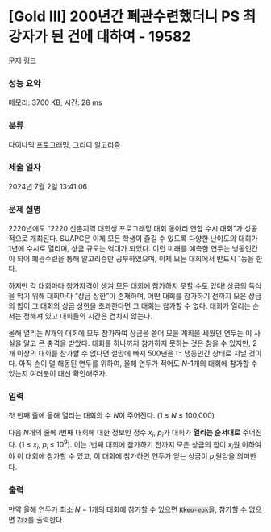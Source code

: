 # [Gold III] 200년간 폐관수련했더니 PS 최강자가 된 건에 대하여 - 19582 

[문제 링크](https://www.acmicpc.net/problem/19582) 

### 성능 요약

메모리: 3700 KB, 시간: 28 ms

### 분류

다이나믹 프로그래밍, 그리디 알고리즘

### 제출 일자

2024년 7월 2일 13:41:06

### 문제 설명

<p>2220년에도 “2220 신촌지역 대학생 프로그래밍 대회 동아리 연합 수시 대회”가 성공적으로 개최된다. SUAPC은 이제 모든 학생이 즐길 수 있도록 다양한 난이도의 대회가 1년에 수시로 열리며, 상금 규모는 억대가 되었다. 이런 미래를 예측한 연두는 냉동인간이 되어 폐관수련을 통해 알고리즘만 공부하였으며, 이제 모든 대회에서 반드시 1등을 한다.</p>

<p>하지만 각 대회마다 참가자격이 생겨 모든 대회에 참가하지 못할 수도 있다! 상금의 독식을 막기 위해 대회마다 “상금 상한”이 존재하며, 어떤 대회를 참가하기 전까지 모은 상금의 합이 그 대회의 상금 상한을 초과한다면 그 대회는 참가할 수 없다. 대회가 열리는 순서는 정해져 있고 대회들의 시간은 겹치지 않는다.</p>

<p>올해 열리는 <em>N</em>개의 대회에 모두 참가하여 상금을 쓸어 모을 계획을 세웠던 연두는 이 사실을 알고 큰 충격을 받았다. 대회를 하나까지 참가하지 못하는 것은 참을 수 있지만, 2개 이상의 대회를 참가할 수 없다면 절망에 빠져 500년을 더 냉동인간 상태로 지낼 것이다. 아직 손이 덜 해동된 연두를 위하여, 올해 연두가 적어도 <em>N</em>-1개의 대회에 참가할 수 있는지 여러분이 대신 확인해주자.</p>

### 입력 

 <p>첫 번째 줄에 올해 열리는 대회의 수 <i>N</i>이 주어진다. (1 ≤ <i>N</i> ≤ 100,000)</p>

<p>다음 <em>N</em>개의 줄에 <i>i</i>번째 대회에 대한 정보인 정수 <em>x<sub>i</sub></em>, <em>p<sub>i</sub></em>가 대회가 <strong>열리는 순서대로</strong> 주어진다. (1 ≤ <em>x<sub>i</sub></em>, <em>p<sub>i </sub></em>≤ 10<sup>9</sup>). 이는 <em>i</em>번째 대회에 참가하기 전까지 모은 상금의 합이 <em>x<sub>i</sub></em>원 이하여야 이 대회에 참가할 수 있고, 이 대회에 참가하면 연두가 얻는 상금이 <em>p<sub>i</sub></em>원임을 의미한다.</p>

### 출력 

 <p>만약 올해 연두가 최소 <em>N </em>− 1개의 대회에 참가할 수 있으면 <code><span style="background-color:#dddddd;">Kkeo-eok</span></code>을, 참가할 수 없으면 <code><span style="background-color:#dddddd;">Zzz</span></code>를 출력한다.</p>

